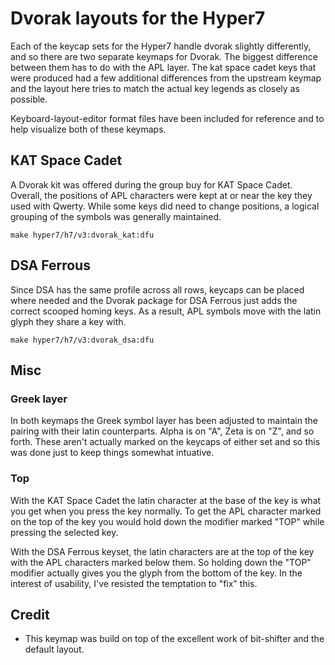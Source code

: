 
# Dvorak layouts for the Hyper7

Each of the keycap sets for the Hyper7 handle dvorak slightly differently, and so there are two separate keymaps for Dvorak. The biggest difference between them has to do with the APL layer. The kat space cadet keys that were produced had a few additional differences from the upstream keymap and the layout here tries to match the actual key legends as closely as possible.

Keyboard-layout-editor format files have been included for reference and to help visualize both of these keymaps.

## KAT Space Cadet

A Dvorak kit was offered during the group buy for KAT Space Cadet. Overall, the positions of APL characters were kept at or near the key they used with Qwerty. While some keys did need to change positions, a logical grouping of the symbols was generally maintained.

`make hyper7/h7/v3:dvorak_kat:dfu`

## DSA Ferrous

Since DSA has the same profile across all rows, keycaps can be placed where needed and the Dvorak package for DSA Ferrous just adds the correct scooped homing keys.  As a result, APL symbols move with the latin glyph they share a key with.

`make hyper7/h7/v3:dvorak_dsa:dfu`

## Misc
### Greek layer

In both keymaps the Greek symbol layer has been adjusted to maintain the pairing with their latin counterparts. Alpha is on "A", Zeta is on "Z", and so forth.  These aren't actually marked on the keycaps of either set and so this was done just to keep things somewhat intuative.

### Top

With the KAT Space Cadet the latin character at the base of the key is what you get when you press the key normally.  To get the APL character marked on the top of the key you would hold down the modifier marked "TOP" while pressing the selected key.

With the DSA Ferrous keyset, the latin characters are at the top of the key with the APL characters marked below them.  So holding down the "TOP" modifier actually gives you the glyph from the bottom of the key.  In the interest of usability, I've resisted the temptation to "fix" this.

## Credit

* This keymap was build on top of the excellent work of bit-shifter and the default layout.

